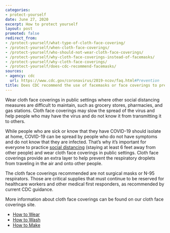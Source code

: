 ```yaml
---
categories:
- protect-yourself
date: June 27, 2020
excerpt: How to protect yourself
layout: post
promoted: false
redirect_from:
- /protect-yourself/what-type-of-cloth-face-covering/
- /protect-yourself/when-cloth-face-coverings/
- /protect-yourself/who-should-not-wear-cloth-face-coverings/
- /protect-yourself/why-cloth-face-coverings-instead-of-facemasks/
- /protect-yourself/why-cloth-face-coverings/
- /protect-yourself/does-cdc-recommend-facemasks/
sources:
- agency: cdc
  url: https://www.cdc.gov/coronavirus/2019-ncov/faq.html#Prevention
title: Does CDC recommend the use of facemasks or face coverings to prevent COVID-19?
---
```


Wear cloth face coverings in public settings where other social distancing measures are difficult to maintain, such as grocery stores, pharmacies, and gas stations. Cloth face coverings may slow the spread of the virus and help people who may have the virus and do not know it from transmitting it to others.

While people who are sick or know that they have COVID-19 should isolate at home, COVID-19 can be spread by people who do not have symptoms and do not know that they are infected. That’s why it’s important for everyone to practice [social distancing](https://www.cdc.gov/coronavirus/2019-ncov/prevent-getting-sick/social-distancing.html) (staying at least 6 feet away from other people) and wear cloth face coverings in public settings. Cloth face coverings provide an extra layer to help prevent the respiratory droplets from traveling in the air and onto other people.

The cloth face coverings recommended are not surgical masks or N-95 respirators. Those are critical supplies that must continue to be reserved for healthcare workers and other medical first responders, as recommended by current CDC guidance.

More information about cloth face coverings can be found on our cloth face coverings site.

* [How to Wear](https://www.cdc.gov/coronavirus/2019-ncov/prevent-getting-sick/how-to-wear-cloth-face-coverings.html)
* [How to Wash](https://www.cdc.gov/coronavirus/2019-ncov/prevent-getting-sick/how-to-wash-cloth-face-coverings.html)
* [How to Make](https://www.cdc.gov/coronavirus/2019-ncov/prevent-getting-sick/how-to-make-cloth-face-covering.html)